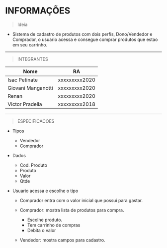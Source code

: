 # INFORMAÇÕES

> Ideia
  - Sistema de cadastro de produtos com dois perfis, Dono/Vendedor e Comprador, o usuario acessa e consegue comprar produtos que estao em seu carrinho.

---

> INTEGRANTES

|Nome              |RA             |
|------------------|:-------------:|
|Isac Petinate     |xxxxxxxxx2020  |
|Giovani Manganotti|xxxxxxxxx2020  |
|Renan             |xxxxxxxxx2020  |
|Victor Pradella   |xxxxxxxxx2018  |

---

> ESPECIFICACOES

- Tipos
	- Vendedor
	- Comprador

- Dados
	- Cod. Produto
	- Produto
	- Valor
	- Qtde

- Usuario acessa e escolhe o tipo

	- Comprador entra com o valor inicial que possui para gastar.

	- Comprador: mostra lista de produtos para compra.
		- Escolhe produto.
		- Tem carrinho de compras
		- Debita o valor

	- Vendedor: mostra campos para cadastro.
